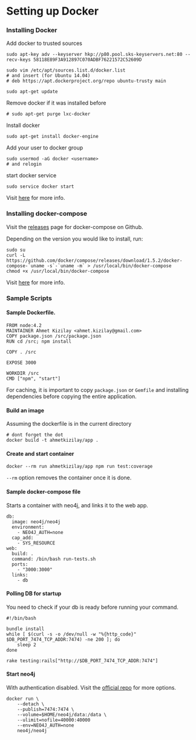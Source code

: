 # Setting up Docker

### Installing Docker
Add docker to trusted sources
```
sudo apt-key adv --keyserver hkp://p80.pool.sks-keyservers.net:80 --recv-keys 58118E89F3A912897C070ADBF76221572C52609D

sudo vim /etc/apt/sources.list.d/docker.list
# and insert (for Ubuntu 14.04)
# deb https://apt.dockerproject.org/repo ubuntu-trusty main

sudo apt-get update
```

Remove docker if it was installed before
```
# sudo apt-get purge lxc-docker
```

Install docker
```
sudo apt-get install docker-engine
```
Add your user to docker group
```
sudo usermod -aG docker <username>
# and relogin
```
start docker service
```
sudo service docker start
```
Visit [here](https://docs.docker.com/engine/installation/ubuntulinux/) for more info.

### Installing docker-compose
Visit the [releases](https://github.com/docker/compose/releases) page for docker-compose on Github.

Depending on the version you would like to install, run:
```
sudo su
curl -L https://github.com/docker/compose/releases/download/1.5.2/docker-compose-`uname -s`-`uname -m` > /usr/local/bin/docker-compose
chmod +x /usr/local/bin/docker-compose
```
Visit [here](https://docs.docker.com/compose/install/) for more info.

### Sample Scripts
#### Sample Dockerfile.

```
FROM node:4.2
MAINTAINER Ahmet Kizilay <ahmet.kizilay@gmail.com>
COPY package.json /src/package.json
RUN cd /src; npm install

COPY . /src

EXPOSE 3000

WORKDIR /src
CMD ["npm", "start"]
```
For caching, it is important to copy `package.json` or `Gemfile` and installing dependencies before copying the entire application.

#### Build an image
Assuming the dockerfile is in the current directory
```
# dont forget the dot
docker build -t ahmetkizilay/app .
```
#### Create and start container
```
docker --rm run ahmetkizilay/app npm run test:coverage
```
`--rm` option removes the container once it is done.

#### Sample docker-compose file
Starts a container with neo4j, and links it to the web app.
```
db:
  image: neo4j/neo4j
  environment:
    - NEO4J_AUTH=none
  cap_add:
    - SYS_RESOURCE
web:
  build: .
  command: /bin/bash run-tests.sh
  ports:
    - "3000:3000"
  links:
    - db
```
#### Polling DB for startup
You need to check if your db is ready before running your command.
```
#!/bin/bash

bundle install
while [ $(curl -s -o /dev/null -w "%{http_code}" $DB_PORT_7474_TCP_ADDR:7474) -ne 200 ]; do
    sleep 2
done

rake testing:rails["http://$DB_PORT_7474_TCP_ADDR:7474"]

```
#### Start neo4j
With authentication disabled. Visit the [official repo](https://hub.docker.com/r/neo4j/neo4j/) for more options.
```
docker run \
    --detach \
    --publish=7474:7474 \
    --volume=$HOME/neo4j/data:/data \
    --ulimit=nofile=40000:40000
    --env=NEO4J_AUTH=none
    neo4j/neo4j
```
